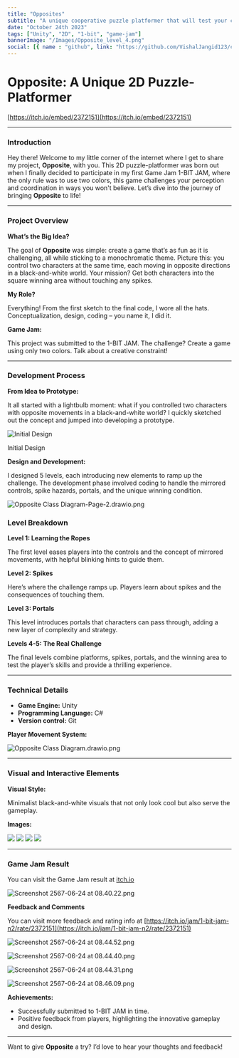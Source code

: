 ```yaml
---
title: "Opposites"
subtitle: "A unique cooperative puzzle platformer that will test your coordination"
date: "October 24th 2023"
tags: ["Unity", "2D", "1-bit", "game-jam"]
bannerImage: "/Images/Opposite_level_4.png"
social: [{ name : "github", link: "https://github.com/VishalJangid123/cube-coordination"}, ]
---
```

# Opposite: A Unique 2D Puzzle-Platformer

[https://itch.io/embed/2372151](https://itch.io/embed/2372151)

---

### Introduction

Hey there! Welcome to my little corner of the internet where I get to share my project, **Opposite**, with you. This 2D puzzle-platformer was born out when I finally decided to participate in my first Game Jam 1-BIT JAM, where the only rule was to use two colors, this game challenges your perception and coordination in ways you won't believe. Let’s dive into the journey of bringing **Opposite** to life!

---

### Project Overview

**What’s the Big Idea?**

The goal of **Opposite** was simple: create a game that’s as fun as it is challenging, all while sticking to a monochromatic theme. Picture this: you control two characters at the same time, each moving in opposite directions in a black-and-white world. Your mission? Get both characters into the square winning area without touching any spikes.

**My Role?**

Everything! From the first sketch to the final code, I wore all the hats. Conceptualization, design, coding – you name it, I did it.

**Game Jam:**

This project was submitted to the 1-BIT JAM. The challenge? Create a game using only two colors. Talk about a creative constraint!

---

### Development Process

**From Idea to Prototype:**

It all started with a lightbulb moment: what if you controlled two characters with opposite movements in a black-and-white world? I quickly sketched out the concept and jumped into developing a prototype.

![Initial Design](/portfolio/Images/Opposite_-_Inital_Design.png)

Initial Design

**Design and Development:**

I designed 5 levels, each introducing new elements to ramp up the challenge. The development phase involved coding to handle the mirrored controls, spike hazards, portals, and the unique winning condition. 

![Opposite Class Diagram-Page-2.drawio.png](/portfolio/Images/Opposite_Class_Diagram-Page-2.drawio.png)

### Level Breakdown

**Level 1: Learning the Ropes**

The first level eases players into the controls and the concept of mirrored movements, with helpful blinking hints to guide them.

**Level 2: Spikes**

Here’s where the challenge ramps up. Players learn about spikes and the consequences of touching them.

**Level 3: Portals**

This level introduces portals that characters can pass through, adding a new layer of complexity and strategy.

**Levels 4-5: The Real Challenge**

The final levels combine platforms, spikes, portals, and the winning area to test the player’s skills and provide a thrilling experience.

---

### Technical Details

- **Game Engine:** Unity
- **Programming Language:** C#
- **Version control:** Git

**Player Movement System:**

![Opposite Class Diagram.drawio.png](/portfolio/Images/Opposite_Class_Diagram.drawio.png)

---

### Visual and Interactive Elements

**Visual Style:**

Minimalist black-and-white visuals that not only look cool but also serve the gameplay.

**Images:**

<img  src="/portfolio/Images/Opposite_level_1.png">
<img  src="/portfolio/Images/Opposite_level_2.png">
<img  src="/portfolio/Images/Opposite_level_3.png">
<img  src="/portfolio/Images/Opposite_level_4.png">


---

### Game Jam Result

You can visit the Game Jam result at [itch.io](https://itch.io/jam/1-bit-jam-n2/results/gameplay?page=3)

![Screenshot 2567-06-24 at 08.40.22.png](/portfolio/Images/Screenshot_2567-06-24_at_08.40.22.png)

**Feedback and Comments**

You can visit more feedback and rating info at [https://itch.io/jam/1-bit-jam-n2/rate/2372151](https://itch.io/jam/1-bit-jam-n2/rate/2372151)

![Screenshot 2567-06-24 at 08.44.52.png](/portfolio/Images/Screenshot_2567-06-24_at_08.44.52.png)

![Screenshot 2567-06-24 at 08.44.40.png](/portfolio/Images/Screenshot_2567-06-24_at_08.44.40.png)

![Screenshot 2567-06-24 at 08.44.31.png](/portfolio/Images/Screenshot_2567-06-24_at_08.44.31.png)

![Screenshot 2567-06-24 at 08.46.09.png](/portfolio/Images/Screenshot_2567-06-24_at_08.46.09.png)

**Achievements:**

- Successfully submitted to 1-BIT JAM in time.
- Positive feedback from players, highlighting the innovative gameplay and design.

---

Want to give **Opposite** a try?  I’d love to hear your thoughts and feedback!